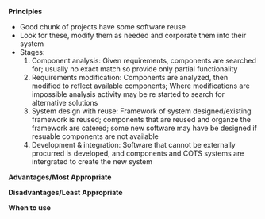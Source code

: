 **Principles**
- Good chunk of projects have some software reuse
- Look for these, modify them as needed and corporate them into their system
- Stages:
	1. Component analysis: Given requirements, components are searched for; usually no exact match so provide only partial functionality
	2. Requirements modification: Components are analyzed, then modified to reflect available components; Where modifications are impossible analysis activity may be re started to search for alternative solutions
	3. System design with reuse: Framework of system designed/existing framework is reused; components that are reused and organze the framework are catered; some new software may have be designed if resuable components are not available
	4. Development & integration: Software that cannot be externally procurred is developed, and components and COTS systems are intergrated to create the new system

**Advantages/Most Appropriate**


**Disadvantages/Least Appropriate**

**When to use**